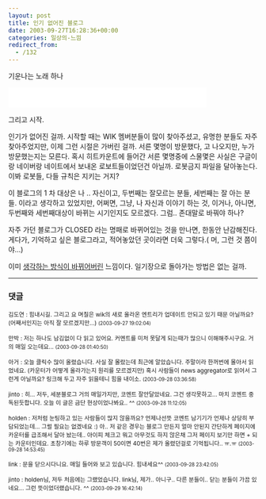 ```yaml
---
layout: post
title: 인기 없어진 블로그
date: 2003-09-27T16:28:36+00:00
categories: 일상의-느낌
redirect_from:
  - /132
---
```


기운나는 노래 하나

<EMBED src=/mp3/서영은-혼자가아닌나.mp3 width=400 height=40 type=audio/mpeg autostart="false" loop="true" >

그리고 시작.

인기가 없어진 걸까. 시작할 때는 WIK 멤버분들이 많이 찾아주셨고, 유명한 분들도 자주 찾아주었지만, 이제 그런 시절은 가버린 걸까. 서른 몇명이 방문했다, 고 나오지만, 누가 방문했는지는 모른다. 혹시 히트카운트에 들어간 서른 몇명중에 스물몇은 사실은 구글이랑 네이버랑 네이트에서 보내온 로보트들이었던건 아닐까. 로봇금지 파일을 달아놓는다. 이봐 로봇들, 다들 규칙은 지키는 거지?

이 블로그의 1 차 대상은 나 .. 자신이고, 두번째는 잘모르는 분들, 세번째는 잘 아는 분들. 이라고 생각하고 있었지만, 어쩌면, 그냥, 나 자신과 이야기 하는 것, 이거나, 아니면, 두번째와 세번째대상이 바뀌는 시기인지도 모르겠다. 그럼.. 존대말로 바꿔야 하나?

자주 가던 블로그가 CLOSED 라는 명패로 바뀌어있는 것을 만나면, 한동안 난감해진다. 게다가, 기억하고 싶은 블로그라고, 적어놓았던 곳이라면 더욱 그렇다.( 머, 그런 것 쯤이야...)

이미 <A href="http://jinto.pe.kr/logs/archives/000145.html">생각하는 방식이 바뀌어버린</A> 느낌이다. 일기장으로 돌아가는 방법은 없는 걸까.

* * *

### 댓글



<!--- cmt:273 --->
<!--- mail: --->
<!--- parent:0 --->

<small class=comment>김도연 : 힘내시길. 그리고 요 며칠은 wik의 새로 올라온 엔트리가 업데이트 안되고 있기 때문 아닐까요? (어째서인지는 아직 잘 모르겠지만...) <small>(2003-09-27 19:02:04)</small></small>


<!--- cmt:274 --->
<!--- mail: --->
<!--- parent:0 --->

<small class=comment>만박 : 저는 하나도 남김없이 다 읽고 있어요. 커멘트를 미처 못달게 되는때가 많으니 이해해주시구요. 거의 매일 오는데요... <small>(2003-09-28 01:40:50)</small></small>


<!--- cmt:275 --->
<!--- mail: --->
<!--- parent:0 --->

<small class=comment>아거 : 오늘 클릭수 많이 올렸습니다. 사실 잘 몰랐는데 최근에 알았습니다. 주말이라 한꺼번에 몰아서 읽었네요. (카운터가 어떻게 올라가는지 원리를 모르겠지만) 혹시 사람들이 news aggregator로 읽어서 그런게 아닐까요? 링크해 두고 자주 읽을테니 힘을 내이소. <small>(2003-09-28 03:36:58)</small></small>


<!--- cmt:276 --->
<!--- mail: --->
<!--- parent:0 --->

<small class=comment>jinto : 히... 저두, 세분블로그 거의 매일가지만, 코멘트 잘안달았네요. 그건 생각못하고... 마치 코멘트 중독된듯합니다. 오늘 이 글은 금단 현상이었나봐요.. ^^ <small>(2003-09-28 11:12:05)</small></small>


<!--- cmt:277 --->
<!--- mail: --->
<!--- parent:0 --->

<small class=comment>holden : 저처럼 눈팅하고 있는 사람들이 많지 않을까요?  언제나선뜻 코멘트 남기기가 언제나 상당히 부담되었는데... 그럴 필요는 없겠네요 :) 아.. 저 같은 경우는 블로그 만든지 얼마 안된지 간단하게 페이지에 카운터를 급조해서 달아 놨는데.. 아이피 체크고 뭐고 아무것도 하지 않은채 그저 페이지 보기만 하면 + 되는 카운터인데요. 초창기에는 하루 방문객이 50이면 40번은 제가 올렸던걸로 기억됩니다.. ㅠ.ㅠ <small>(2003-09-28 14:53:45)</small></small>


<!--- cmt:278 --->
<!--- mail: --->
<!--- parent:0 --->

<small class=comment>link : 문을 닫으시다니요. 매일 들어와 보고 있습니다. 힘내세요^^ <small>(2003-09-28 23:42:05)</small></small>


<!--- cmt:279 --->
<!--- mail: --->
<!--- parent:0 --->

<small class=comment>jinto : holden님, 저두 처음에는 그랬었습니다. link님, 제가.. 아니구.. 다른 분들이.. 닫는 분들이 가끔 있네요... 그런 뜻이었더랬습니다. ^^ <small>(2003-09-29 16:42:14)</small></small>

